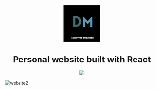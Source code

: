 <p align="center">
  <img  width="120px" height="120px" alt="logo" src="./src/img/logo.png">
</p>
<h1 align="center">Personal website built with React</h1>


<p align="center">
  <img src="https://api.netlify.com/api/v1/badges/bc438b2e-9f12-4bbe-987e-d36fcef20a2f/deploy-status">
</p>
<img width="960" alt="website2" src="https://user-images.githubusercontent.com/32966645/147885450-ce282d7f-7f58-410d-9a8f-049e168673bf.PNG">



